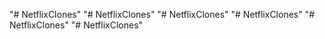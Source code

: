 "# NetflixClones" 
"# NetflixClones" 
"# NetflixClones" 
"# NetflixClones" 
"# NetflixClones" 
"# NetflixClones" 
